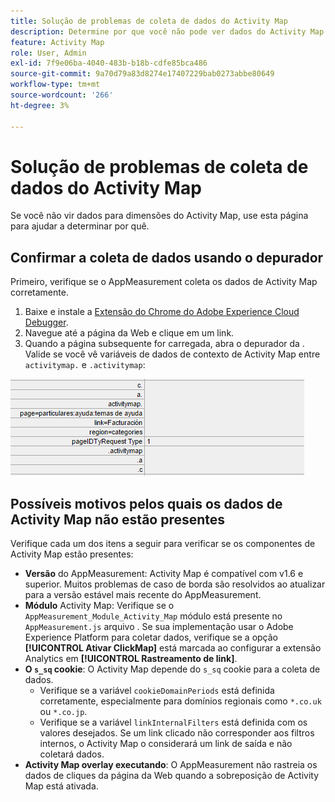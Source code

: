 ```yaml
---
title: Solução de problemas de coleta de dados do Activity Map
description: Determine por que você não pode ver dados do Activity Map em solicitações de imagem
feature: Activity Map
role: User, Admin
exl-id: 7f9e06ba-4040-483b-b18b-cdfe85bca486
source-git-commit: 9a70d79a83d8274e17407229bab0273abbe80649
workflow-type: tm+mt
source-wordcount: '266'
ht-degree: 3%

---
```


# Solução de problemas de coleta de dados do Activity Map

Se você não vir dados para dimensões do Activity Map, use esta página para ajudar a determinar por quê.

## Confirmar a coleta de dados usando o depurador

Primeiro, verifique se o AppMeasurement coleta os dados de Activity Map corretamente.

1. Baixe e instale a [Extensão do Chrome do Adobe Experience Cloud Debugger](https://experienceleague.adobe.com/docs/debugger/using/experience-cloud-debugger.html?lang=pt-BR).
2. Navegue até a página da Web e clique em um link.
3. Quando a página subsequente for carregada, abra o depurador da . Valide se você vê variáveis de dados de contexto de Activity Map entre `activitymap.` e `.activitymap`:

![Dados do depurador](assets/debugger.png)

## Possíveis motivos pelos quais os dados de Activity Map não estão presentes

Verifique cada um dos itens a seguir para verificar se os componentes de Activity Map estão presentes:

* **Versão** do AppMeasurement: Activity Map é compatível com v1.6 e superior. Muitos problemas de caso de borda são resolvidos ao atualizar para a versão estável mais recente do AppMeasurement.
* **Módulo** Activity Map: Verifique se o  `AppMeasurement_Module_Activity_Map` módulo está presente no  `AppMeasurement.js` arquivo . Se sua implementação usar o Adobe Experience Platform para coletar dados, verifique se a opção **[!UICONTROL Ativar ClickMap]** está marcada ao configurar a extensão Analytics em **[!UICONTROL Rastreamento de link]**.
* **O  `s_sq` cookie**: O Activity Map depende do  `s_sq` cookie para a coleta de dados.
   * Verifique se a variável `cookieDomainPeriods` está definida corretamente, especialmente para domínios regionais como `*.co.uk` ou `*.co.jp`.
   * Verifique se a variável `linkInternalFilters` está definida com os valores desejados. Se um link clicado não corresponder aos filtros internos, o Activity Map o considerará um link de saída e não coletará dados.
* **Activity Map overlay executando**: O AppMeasurement não rastreia os dados de cliques da página da Web quando a sobreposição de Activity Map está ativada.
